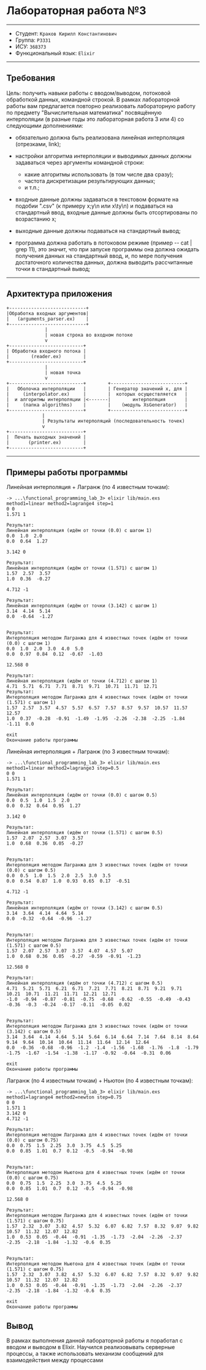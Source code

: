 # Лабораторная работа №3

---

  * Студент: `Краков Кирилл Константинович`
  * Группа: `P3331`
  * ИСУ: `368373`
  * Функциональный язык: `Elixir`

---

## Требования

Цель: получить навыки работы с вводом/выводом, потоковой обработкой данных, командной строкой.
В рамках лабораторной работы вам предлагается повторно реализовать лабораторную работу по предмету "Вычислительная математика" посвящённую интерполяции (в разные годы это лабораторная работа 3 или 4) со следующими дополнениями:

* обязательно должна быть реализована линейная интерполяция (отрезками, link);
* настройки алгоритма интерполяции и выводимых данных должны задаваться через аргументы командной строки:

  * какие алгоритмы использовать (в том числе два сразу);
  * частота дискретизации результирующих данных;
  * и т.п.;

* входные данные должны задаваться в текстовом формате на подобии ".csv" (к примеру x;y\n или x\ty\n) и подаваться на стандартный ввод, входные данные должны быть отсортированы по возрастанию x;
* выходные данные должны подаваться на стандартный вывод;
* программа должна работать в потоковом режиме (пример -- cat | grep 11), это значит, что при запуске программы она должна ожидать получения данных на стандартный ввод, и, по мере получения достаточного количества данных, должна выводить рассчитанные точки в стандартный вывод;

--- 

## Архитектура приложения

```
+----------------------------+
|Обработка входных аргументов|
|   (arguments_parser.ex)    |
+----------------------------+
              |
              | новая строка во входном потоке
              v
+---------------------------+
| Обработка входного потока |
|        (reader.ex)        |
+---------------------------+
              |
              | новая точка
              v
+---------------------------+        +---------------------------+
|   Оболочка интерполяции   |        | Генератор значений x, для |
|     (interpolator.ex)     |        |  которых осуществляется   |
|  и алгоритмы интерполяции |<-------|        интерполяция       |
|     (папка algorithms)    |        |    (модуль XsGenerator)   |
+---------------------------+        +---------------------------+
             |
             | Результаты интерполяций (последовательность точек)
             v
+---------------------------+
|  Печать выходных значений |
|       (printer.ex)        |
+---------------------------+    
```

--- 

## Примеры работы программы

Линейная интерполяция + Лагранж (по 4 известным точкам):

```
-> ...\functional_programming_lab_3> elixir lib/main.exs method1=linear method2=lagrange4 step=1
0 0
1.571 1

Результат:
Линейная интерполяция (идём от точки (0.0) с шагом 1)
0.0  1.0  2.0  
0.0  0.64  1.27  

3.142 0

Результат:
Линейная интерполяция (идём от точки (1.571) с шагом 1)
1.57  2.57  3.57
1.0  0.36  -0.27

4.712 -1

Результат:
Линейная интерполяция (идём от точки (3.142) с шагом 1)
3.14  4.14  5.14
0.0  -0.64  -1.27


Результат:
Интерполяция методом Лагранжа для 4 известных точек (идём от точки (0.0) с шагом 1)
0.0  1.0  2.0  3.0  4.0  5.0
0.0  0.97  0.84  0.12  -0.67  -1.03

12.568 0

Результат:
Линейная интерполяция (идём от точки (4.712) с шагом 1)
4.71  5.71  6.71  7.71  8.71  9.71  10.71  11.71  12.71
Результат:
Интерполяция методом Лагранжа для 4 известных точек (идём от точки (1.571) с шагом 1)
1.57  2.57  3.57  4.57  5.57  6.57  7.57  8.57  9.57  10.57  11.57  12.57
1.0  0.37  -0.28  -0.91  -1.49  -1.95  -2.26  -2.38  -2.25  -1.84  -1.11  0.0

exit
Окончание работы программы
```

Линейная интерполяция + Лагранж (по 3 известным точкам):

```
-> ...\functional_programming_lab_3> elixir lib/main.exs method1=linear method2=lagrange3 step=0.5
0 0
1.571 1

Результат:
Линейная интерполяция (идём от точки (0.0) с шагом 0.5)
0.0  0.5  1.0  1.5  2.0  
0.0  0.32  0.64  0.95  1.27  

3.142 0

Результат:
Линейная интерполяция (идём от точки (1.571) с шагом 0.5)
1.57  2.07  2.57  3.07  3.57  
1.0  0.68  0.36  0.05  -0.27  


Результат:
Интерполяция методом Лагранжа для 3 известных точек (идём от точки (0.0) с шагом 0.5)
0.0  0.5  1.0  1.5  2.0  2.5  3.0  3.5  
0.0  0.54  0.87  1.0  0.93  0.65  0.17  -0.51  

4.712 -1

Результат:
Линейная интерполяция (идём от точки (3.142) с шагом 0.5)
3.14  3.64  4.14  4.64  5.14  
0.0  -0.32  -0.64  -0.96  -1.27  


Результат:
Интерполяция методом Лагранжа для 3 известных точек (идём от точки (1.571) с шагом 0.5)
1.57  2.07  2.57  3.07  3.57  4.07  4.57  5.07
1.0  0.68  0.36  0.05  -0.27  -0.59  -0.91  -1.23

12.568 0

Результат:
Линейная интерполяция (идём от точки (4.712) с шагом 0.5)
4.71  5.21  5.71  6.21  6.71  7.21  7.71  8.21  8.71  9.21  9.71  10.21  10.71  11.21  11.71  12.21  12.71
-1.0  -0.94  -0.87  -0.81  -0.75  -0.68  -0.62  -0.55  -0.49  -0.43  -0.36  -0.3  -0.24  -0.17  -0.11  -0.05  0.02


Результат:
Интерполяция методом Лагранжа для 3 известных точек (идём от точки (3.142) с шагом 0.5)
3.14  3.64  4.14  4.64  5.14  5.64  6.14  6.64  7.14  7.64  8.14  8.64  9.14  9.64  10.14  10.64  11.14  11.64  12.14  12.64
0.0  -0.36  -0.68  -0.96  -1.2  -1.4  -1.56  -1.68  -1.76  -1.8  -1.79  -1.75  -1.67  -1.54  -1.38  -1.17  -0.92  -0.64  -0.31  0.06

exit
Окончание работы программы
```

Лагранж (по 4 известным точкам) + Ньютон (по 4 известным точкам):

```
-> ...\functional_programming_lab_3> elixir lib/main.exs method1=lagrange4 method2=newton step=0.75
0 0
1.571 1
3.142 0
4.712 -1

Результат:
Интерполяция методом Лагранжа для 4 известных точек (идём от точки (0.0) с шагом 0.75)
0.0  0.75  1.5  2.25  3.0  3.75  4.5  5.25  
0.0  0.85  1.01  0.7  0.12  -0.5  -0.94  -0.98  


Результат:
Интерполяция методом Ньютона для 4 известных точек (идём от точки (0.0) с шагом 0.75)
0.0  0.75  1.5  2.25  3.0  3.75  4.5  5.25  
0.0  0.85  1.01  0.7  0.12  -0.5  -0.94  -0.98  

12.568 0

Результат:
Интерполяция методом Лагранжа для 4 известных точек (идём от точки (1.571) с шагом 0.75)
1.57  2.32  3.07  3.82  4.57  5.32  6.07  6.82  7.57  8.32  9.07  9.82  10.57  11.32  12.07  12.82  
1.0  0.53  0.05  -0.44  -0.91  -1.35  -1.73  -2.04  -2.26  -2.37  -2.35  -2.18  -1.84  -1.32  -0.6  0.35  


Результат:
Интерполяция методом Ньютона для 4 известных точек (идём от точки (1.571) с шагом 0.75)
1.57  2.32  3.07  3.82  4.57  5.32  6.07  6.82  7.57  8.32  9.07  9.82  10.57  11.32  12.07  12.82  
1.0  0.53  0.05  -0.44  -0.91  -1.35  -1.73  -2.04  -2.26  -2.37  -2.35  -2.18  -1.84  -1.32  -0.6  0.35  

exit
Окончание работы программы
```

## Вывод

В рамках выполнения данной лабораторной работы я поработал с вводом и выводом в Elixir. Научился реализовывать серверные процессы, а также использовать механизм сообщений для взаимодействия между процессами 
